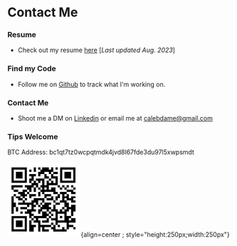 # Contact Me

### Resume

* Check out my resume [here](/assets/CalebDameCV8.31.23.pdf) [*Last updated Aug. 2023*]

### Find my Code

* Follow me on [Github](https://www.github.com/calebdame) to track what I'm working on.

### Contact Me

* Shoot me a DM on [Linkedin](https://www.linkedin.com/in/caleb-dame) or email me at calebdame@gmail.com

### Tips Welcome

BTC Address: bc1qt7tz0wcpqtmdk4jvd8l67fde3du97l5xwpsmdt

![Screenshot](/assets/btc_address.PNG){align=center ; style="height:250px;width:250px"}